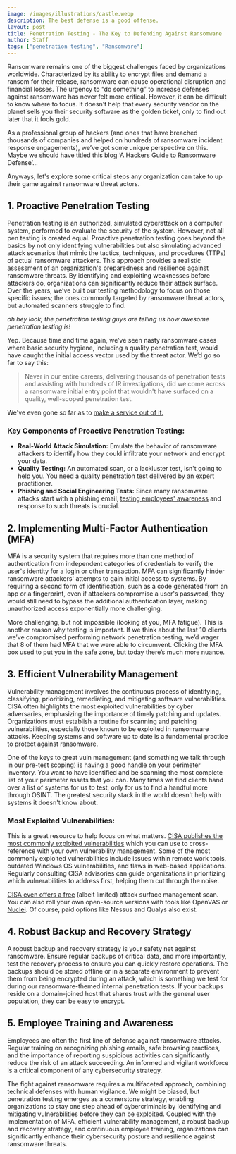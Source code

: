 ```yaml
---
image: /images/illustrations/castle.webp
description: The best defense is a good offense.
layout: post
title: Penetration Testing - The Key to Defending Against Ransomware
author: Staff
tags: ["penetration testing", "Ransomware"]
---
```


Ransomware remains one of the biggest challenges faced by organizations worldwide. Characterized by its ability to encrypt files and demand a ransom for their release, ransomware can cause operational disruption and financial losses. The urgency to “do something” to increase defenses against ransomware has never felt more critical. However, it can be difficult to know where to focus. It doesn't help that every security vendor on the planet sells you their security software as the golden ticket, only to find out later that it fools gold. 

As a professional group of hackers (and ones that have breached thousands of companies and helped on hundreds of ransomware incident response engagements), we’ve got some unique perspective on this. Maybe we should have titled this blog ‘A Hackers Guide to Ransomware Defense’...

Anyways, let's explore some critical steps any organization can take to up their game against ransomware threat actors.

## 1. Proactive Penetration Testing

Penetration testing is an authorized, simulated cyberattack on a computer system, performed to evaluate the security of the system. However, not all pen testing is created equal. Proactive penetration testing goes beyond the basics by not only identifying vulnerabilities but also simulating advanced attack scenarios that mimic the tactics, techniques, and procedures (TTPs) of actual ransomware attackers. This approach provides a realistic assessment of an organization's preparedness and resilience against ransomware threats. By identifying and exploiting weaknesses before attackers do, organizations can significantly reduce their attack surface. Over the years, we’ve built our testing methodology to focus on those specific issues; the ones commonly targeted by ransomware threat actors, but automated scanners struggle to find.

_oh hey look, the penetration testing guys are telling us how awesome penetration testing is!_

Yep. Because time and time again, we’ve seen nasty ransomware cases where basic security hygiene, including a quality penetration test, would have caught the initial access vector used by the threat actor. We’d go so far to say this:

> Never in our entire careers, delivering thousands of penetration tests and assisting with hundreds of IR investigations, did we come across a ransomware initial entry point that wouldn't have surfaced on a quality, well-scoped penetration test.

We've even gone so far as to [make a service out of it.](/services/ransomware/)

### Key Components of Proactive Penetration Testing:

- **Real-World Attack Simulation:** Emulate the behavior of ransomware attackers to identify how they could infiltrate your network and encrypt your data.
- **Quality Testing:** An automated scan, or a lackluster test, isn't going to help you. You need a quality penetration test delivered by an expert practitioner.
- **Phishing and Social Engineering Tests:** Since many ransomware attacks start with a phishing email, [testing employees' awareness](/services/phishing/) and response to such threats is crucial.

## 2. Implementing Multi-Factor Authentication (MFA)

MFA is a security system that requires more than one method of authentication from independent categories of credentials to verify the user's identity for a login or other transaction. MFA can significantly hinder ransomware attackers' attempts to gain initial access to systems. By requiring a second form of identification, such as a code generated from an app or a fingerprint, even if attackers compromise a user's password, they would still need to bypass the additional authentication layer, making unauthorized access exponentially more challenging.

More challenging, but not impossible (looking at you, MFA fatigue). This is another reason why testing is important. If we think about the last 10 clients we’ve compromised performing network penetration testing, we’d wager that 8 of them had MFA that we were able to circumvent. Clicking the MFA box used to put you in the safe zone, but today there’s much more nuance. 


## 3. Efficient Vulnerability Management

Vulnerability management involves the continuous process of identifying, classifying, prioritizing, remediating, and mitigating software vulnerabilities. CISA often highlights the most exploited vulnerabilities by cyber adversaries, emphasizing the importance of timely patching and updates. Organizations must establish a routine for scanning and patching vulnerabilities, especially those known to be exploited in ransomware attacks. Keeping systems and software up to date is a fundamental practice to protect against ransomware.

One of the keys to great vuln management (and something we talk through in our pre-test scoping) is having a good handle on your perimeter inventory. You want to have identified and be scanning the most complete list of your perimeter assets that you can. Many times we find clients hand over a list of systems for us to test, only for us to find a handful more through OSINT. The greatest security stack in the world doesn't help with systems it doesn't know about. 

### Most Exploited Vulnerabilities:

This is a great resource to help focus on what matters. [CISA publishes the most commonly exploited vulnerabilities](https://www.cisa.gov/known-exploited-vulnerabilities-catalog) which you can use to cross-reference with your own vulnerability management. Some of the most commonly exploited vulnerabilities include issues within remote work tools, outdated Windows OS vulnerabilities, and flaws in web-based applications. Regularly consulting CISA advisories can guide organizations in prioritizing which vulnerabilities to address first, helping them cut through the noise.

[CISA even offers a free](https://www.cisa.gov/resources-tools/services/cisa-vulnerability-scanning) (albeit limited) attack surface management scan. You can also roll your own open-source versions with tools like OpenVAS or [Nuclei](https://github.com/projectdiscovery/nuclei). Of course, paid options like Nessus and Qualys also exist. 

## 4. Robust Backup and Recovery Strategy

A robust backup and recovery strategy is your safety net against ransomware. Ensure regular backups of critical data, and more importantly, test the recovery process to ensure you can quickly restore operations. The backups should be stored offline or in a separate environment to prevent them from being encrypted during an attack, which is something we test for during our ransomware-themed internal penetration tests. If your backups reside on a domain-joined host that shares trust with the general user population, they can be easy to encrypt.

## 5. Employee Training and Awareness

Employees are often the first line of defense against ransomware attacks. Regular training on recognizing phishing emails, safe browsing practices, and the importance of reporting suspicious activities can significantly reduce the risk of an attack succeeding. An informed and vigilant workforce is a critical component of any cybersecurity strategy.

The fight against ransomware requires a multifaceted approach, combining technical defenses with human vigilance. We might be biased, but penetration testing emerges as a cornerstone strategy, enabling organizations to stay one step ahead of cybercriminals by identifying and mitigating vulnerabilities before they can be exploited. Coupled with the implementation of MFA, efficient vulnerability management, a robust backup and recovery strategy, and continuous employee training, organizations can significantly enhance their cybersecurity posture and resilience against ransomware threats.


